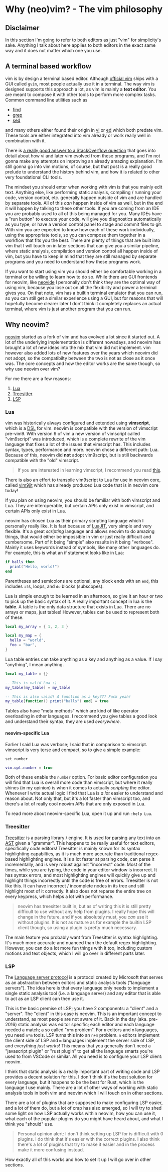 # Why (neo)vim? - The vim philosophy

## Disclaimer

In this section I'm going to refer to both editors as just "vim" for simplicity's sake. Anything
I talk about here applies to both editors in the exact same way and it does not matter which one you
use.

## A terminal based workflow

vim is by design a terminal based editor. Although [official vim](https://github.com/vim/vim) ships
with a GUI called `gvim`, most people actually use it in a terminal. The way vim is designed
supports this approach a lot, as vim is mainly a **text editor**. You are meant to compose it with
other tools to perform more complex tasks. Common command line utilities such as

- [find](https://www.gnu.org/software/findutils)
- [grep](https://www.gnu.org/software/grep)
- [sed](https://www.gnu.org/software/sed)

and many others either found their origin in [vi](https://en.wikipedia.org/wiki/Vi) or
[ed](https://en.wikipedia.org/wiki/Ed_(text_editor)) which both predate vim. These tools are either
integrated into vim already or work really well in combination with it.

There is [a really good answer to a StackOverflow question](https://stackoverflow.com/questions/1218390/what-is-your-most-productive-shortcut-with-vim/1220118#1220118)
that goes into detail about how vi and later vim evolved from these programs, and I'm not gonna make
any attempts on improving an already amazing explanation. I'm still gonna go into vim motions, of
course, but that post is a really good prelude to understand the history behind vim, and how it is
related to other very foundational CLI tools.

The mindset you should enter when working with vim is that you mainly edit text. Anything else, like
performing static analysis, compiling / running your code, version control, etc. generally happen
outside of vim and are handled by separate tools. All of this _can_ happen inside of vim as well,
but in the end it will happen by talking to these other tools. If you are coming from an IDE you are
probably used to all of this being managed for you. Many IDEs have a "run button" to execute your
code, will give you diagnostics automatically as you type, or have a version control panel to stage
and commit files to git. With vim you are expected to know how each of these work individually,
using the appropriate tools, so you can compose them together in a workflow that fits you the best.
There are plenty of things that are built into vim that I will touch on in later sections that can
give you a similar pipeline, where static analysis, compilation and version control all happen
inside of vim, but you have to keep in mind that they are still managed by separate programs and you
need to understand how these programs work.

If you want to start using vim you should either be comfortable working in a terminal or be willing
to learn how to do so. While there are GUI frontends for neovim, like [neovide](https://neovide.dev)
I personally don't think they are the optimal way of using vim, because you lose out on all the
flexibility and power a terminal gives you. On that note, vim has a builtin terminal emulator that
you can run, so you can still get a similar experience using a GUI, but for reasons that will
hopefully become clearer later I don't think it completely replaces an actual terminal, where vim is
just another program that you can run.

## Why **neo**vim?

[neovim](https://github.com/neovim/neovim) started as a fork of vim and has evolved a lot since it
started out. A lot of the underlying implementation is different nowadays, and neovim has brought
a lot of new ideas into the mix that vim did not implement. vim however also added lots of new
features over the years which neovim did not adopt, so the compatibilty between the two is not as
close as it once was. The core concepts and how the editor works are the same though, so why use
neovim over vim?

For me there are a few reasons:

1) [Lua](#Lua)
2) [Treesitter](#Treesitter)
3) [LSP](#LSP)

### Lua

vim was historically always configured and extended using **vimscript**, which is
a [DSL](https://en.wikipedia.org/wiki/Domain-specific_language) for vim.
neovim is compatible with the version of vimscript pre-vim9. With version 9 of vim a new version of
vimscript called "vim9script" was introduced, which is a complete rewrite of the vim language that
fixes a lot of the issues that vimscript has. This includes syntax, types, performance and
more. neovim chose a different path: Lua. Because of this, neovim did **not** adopt vim9script, but
is still backwards compatible with the "old" vimscript.

> If you are interested in learning vimscript, I recommend you read
[this](https://learnvimscriptthehardway.stevelosh.com).

There is also an effort to transpile vim9script to Lua for use in neovim core, called
[vim9jit](https://github.com/tjdevries/vim9jit) which has already produced Lua code that is in
neovim core today!

If you plan on using neovim, you should be familiar with both vimscript and Lua. They are
interoperable, but certain APIs only exist in vimscript, and certain APIs only exist in Lua.

neovim has chosen Lua as their primary scripting language which I personally really like. It is fast
because of [LuaJIT](https://luajit.org), very simple and very flexible. It's a great _scripting_
language and allows neovim to do amazing things, that would either be impossible in vim or just
really difficult and cumbersome. Part of it being "simple" also results in it being
"verbose". Mainly it uses keywords instead of symbols, like many other languages do. For example,
this is what an if statement looks like in Lua:

```lua
if balls then
  print("Hello, world!")
end
```

Parentheses and semicolons are optional, any block ends with an `end`, this includes `if`s, loops,
and `do` blocks (subscopes).

Lua is simple enough to be learned in an afternoon, so give it an hour or two to pick up the basic
syntax of it. A really important concept in lua is the **table**. A table is the only data structure
that exists in Lua. There are no arrays or maps, just tables! However, tables can be used to
represent both of these.

```lua
local my_array = { 1, 2, 3 }

local my_map = {
  hello = "world",
  foo = "bar",
}
```

Lua table entries can take anything as a key and anything as a value. If I say "anything", I mean
anything.

```lua
local my_table = {}

-- This is valid Lua :)
my_table[my_table] = my_table

-- This is also valid! A function as a key??? Fuck yeah!
my_table[function() print("balls") end] = true
```

Tables also have "meta methods" which are kind of like operator overloading in other languages.
I recommend you give tables a good look and understand their syntax, they are used _everywhere_.

#### neovim-specific Lua

Earlier I said Lua was verbose; I said that in comparison to vimscript. vimscript is very terse and
compact, so to give a simple example:

```vim
set number
```

```lua
vim.opt.number = true
```

Both of these enable the `number` option. For basic editor configuration you will find that Lua is
overall more code than vimscript, but where it really shines (in my opinion) is when it comes to
actually _scripting_ the editor. Whenever I write actual logic I find that Lua is _a lot_ easier to
understand and reason about. Not only that, but it's a lot faster than vimscript too, and there's
a lot of really cool neovim APIs that are only exposed in Lua.

To read more about neovim-specific Lua, open it up and run `:help Lua`.

### Treesitter

[Treesitter](https://tree-sitter.github.io/tree-sitter) is a parsing library / engine. It is used
for parsing any text into an [AST](https://en.wikipedia.org/wiki/Abstract_syntax_tree) given
a "grammar". This happens to be really useful for text editors, specifically _code_ editors!
Treesitter is mainly known for its syntax highlighting capabilties, as it is much more accurate than
traditional regex-based highlighting engines. It is a lot faster at parsing code, can parse it
incrementally, and is very robust against "incorrect" code. Most of the times, while you are typing,
the code in your editor window is incorrect. It has syntax errors, and most highlighting engines
will quickly give up and highlight things incorrectly until the code is free of errors. Treesitter
is not like this. It can have incorrect / incomplete nodes in its tree and still highlight most of
it correctly. It also does not reparse the entire tree on every keypress, which helps a lot with
performance.

> neovim has treesitter built in, but as of writing this it is still pretty difficult to use without
> any help from plugins. I really hope this will change in the future, and if you absolutely must,
> you _can_ use it without plugins. It is not as mature as for example the builtin LSP client
> though, so using a plugin is pretty much necessary.

The main feature you probably want from Treesitter is syntax highlighting. It's much more accurate
and nuanced than the default regex highlighting. However, you can do a lot more fun things with it
too, including custom motions and text objects, which I will go over in different parts later.

### LSP

The [Language server protocol](https://microsoft.github.io/language-server-protocol) is a protocol
created by Microsoft that serves as an abstraction between editors and static analysis tools
("language servers"). The idea here is that every language only needs to implement a single static
analysis tool (i.e. a language server) and any editor that is able to act as an LSP client can then
use it.

This is the basic premise of LSP; you have 2 components: a "client" and a "server". The "client" in
this case is neovim. This is an important concept to understand, as most people are not aware of it.
Back in the day (aka. pre-2016) static analysis was editor specific; each editor and each language
needed a match; a so called "`n*m` problem". For `n` editors and `m` languages, you need `n*m`
tools. LSP turns this into an `n+m` problem. `n` editors implement the client side of LSP and `m`
languages implement the server side of LSP, and everything _just works_! This means that you
generally don't need a "javascript plugin" or "rust plugin" to get all the language smarts you're
used to from VSCode or similar. All you need is to configure your LSP client: neovim.

I think that static analysis is a really important part of writing code and LSP provides a decent
solution for this. I don't think it's the best solution for every language, but it happens to be the
best for Rust, which is the language I use mainly. There are a lot of other ways of working with
static analysis tools in both vim and neovim which I will touch on in other sections.

There are a lot of plugins that are supposed to make configuring LSP easier, and a lot of them do,
but a lot of crap has also emerged, so I will try to shed some light on how LSP actually works
within neovim, how you can use it, what each of the popular plugins do you might have heard about,
and what I think you "should" use.

> Personal opinion alert: I don't think setting up LSP for <your language> is difficult with
> 0 plugins. I do think that it's easier with the correct plugins. I also think there's a lot of
> plugins that try to make it easier and in the process make it more confusing instead.

How exactly all of this works and how to set it up I will go over in other sections.
